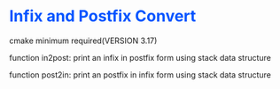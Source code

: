 # <span style="color: #0055FF;">Infix and Postfix Convert
cmake minimum required(VERSION 3.17)

function in2post: print an infix in postfix form using stack data structure

function post2in: print an postfix in infix form using stack data structure
